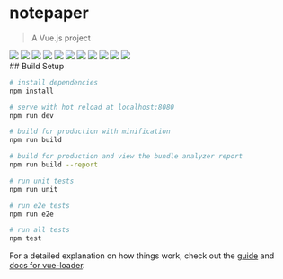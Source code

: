 # notepaper

> A Vue.js project

<div>
    <img src="http://114.67.76.65:8080/notepaper/screenshots/img_1.png">
    <img src="http://114.67.76.65:8080/notepaper/screenshots/img_2.png">
    <img src="http://114.67.76.65:8080/notepaper/screenshots/img_3.png">
    <img src="http://114.67.76.65:8080/notepaper/screenshots/img_4.png">
    <img src="http://114.67.76.65:8080/notepaper/screenshots/img_5.png">
    <img src="http://114.67.76.65:8080/notepaper/screenshots/img_6.png">
    <img src="http://114.67.76.65:8080/notepaper/screenshots/img_7.png">
    <img src="http://114.67.76.65:8080/notepaper/screenshots/img_8.png">
    <img src="http://114.67.76.65:8080/notepaper/screenshots/img_9.png">
    <img src="http://114.67.76.65:8080/notepaper/screenshots/img_10.png">
    <img src="http://114.67.76.65:8080/notepaper/screenshots/img_11.png">
</div>
## Build Setup

``` bash
# install dependencies
npm install

# serve with hot reload at localhost:8080
npm run dev

# build for production with minification
npm run build

# build for production and view the bundle analyzer report
npm run build --report

# run unit tests
npm run unit

# run e2e tests
npm run e2e

# run all tests
npm test
```

For a detailed explanation on how things work, check out the [guide](http://vuejs-templates.github.io/webpack/) and [docs for vue-loader](http://vuejs.github.io/vue-loader).
